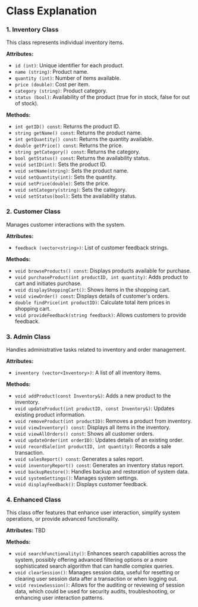 # Class Explanation

### 1. **Inventory Class**
This class represents individual inventory items.

**Attributes:**
- `id (int)`: Unique identifier for each product.
- `name (string)`: Product name.
- `quantity (int)`: Number of items available.
- `price (double)`: Cost per item.
- `category (string)`: Product category.
- `status (bool)`: Availability of the product (true for in stock, false for out of stock).

**Methods:**
- `int getID() const`: Returns the product ID.
- `string getName() const`: Returns the product name.
- `int getQuantity() const`: Returns the quantity available.
- `double getPrice() const`: Returns the price.
- `string getCategory() const`: Returns the category.
- `bool getStatus() const`: Returns the availability status.
- `void setID(int)`: Sets the product ID.
- `void setName(string)`: Sets the product name.
- `void setQuantity(int)`: Sets the quantity.
- `void setPrice(double)`: Sets the price.
- `void setCategory(string)`: Sets the category.
- `void setStatus(bool)`: Sets the availability status.

### 2. **Customer Class**
Manages customer interactions with the system.

**Attributes:**
- `feedback (vector<string>)`: List of customer feedback strings.

**Methods:**
- `void browseProducts() const`: Displays products available for purchase.
- `void purchaseProduct(int productID, int quantity)`: Adds product to cart and initiates purchase.
- `void displayShoppingCart()`: Shows items in the shopping cart.
- `void viewOrder() const`: Displays details of customer's orders.
- `double findPrice(int productID)`: Calculate total item prices in shopping cart.
- `void provideFeedback(string feedback)`: Allows customers to provide feedback.

### 3. **Admin Class**
Handles administrative tasks related to inventory and order management.

**Attributes:**
- `inventory (vector<Inventory>)`: A list of all inventory items.

**Methods:**
- `void addProduct(const Inventory&)`: Adds a new product to the inventory.
- `void updateProduct(int productID, const Inventory&)`: Updates existing product information.
- `void removeProduct(int productID)`: Removes a product from inventory.
- `void viewInventory() const`: Displays all items in the inventory.
- `void viewAllOrders() const`: Shows all customer orders.
- `void updateOrder(int orderID)`: Updates details of an existing order.
- `void recordSale(int productID, int quantity)`: Records a sale transaction.
- `void salesReport() const`: Generates a sales report.
- `void inventoryReport() const`: Generates an inventory status report.
- `void backupRestore()`: Handles backup and restoration of system data.
- `void systemSettings()`: Manages system settings.
- `void displayFeedback()`: Displays customer feedback.

### 4. Enhanced Class
This class offer features that enhance user interaction, simplify system operations, or provide advanced functionality.

**Attributes:**
TBD

**Methods:**
- `void searchFunctionality()`: Enhances search capabilities across the system, possibly offering advanced filtering options or a more sophisticated search algorithm that can handle complex queries.
- `void clearSession()`: Manages session data, useful for resetting or clearing user session data after a transaction or when logging out.
- `void reviewSession()`: Allows for the auditing or reviewing of session data, which could be used for security audits, troubleshooting, or enhancing user interaction patterns.
